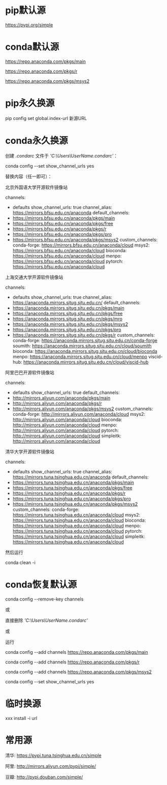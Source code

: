 # pip默认源

https://pypi.org/simple

# conda默认源

https://repo.anaconda.com/pkgs/main

https://repo.anaconda.com/pkgs/r

https://repo.anaconda.com/pkgs/msys2

# pip永久换源

pip config set global.index-url 新源URL

# conda永久换源

创建 *.condarc* 文件于 *'C:\Users\UserName\.condarc'*：

conda config --set show_channel_urls yes

替换内容（任一即可）：

北京外国语大学开源软件镜像站

channels:
  - defaults
show_channel_urls: true
channel_alias: https://mirrors.bfsu.edu.cn/anaconda
default_channels:
  - https://mirrors.bfsu.edu.cn/anaconda/pkgs/main
  - https://mirrors.bfsu.edu.cn/anaconda/pkgs/free
  - https://mirrors.bfsu.edu.cn/anaconda/pkgs/r
  - https://mirrors.bfsu.edu.cn/anaconda/pkgs/pro
  - https://mirrors.bfsu.edu.cn/anaconda/pkgs/msys2
custom_channels:
  conda-forge: https://mirrors.bfsu.edu.cn/anaconda/cloud
  msys2: https://mirrors.bfsu.edu.cn/anaconda/cloud
  bioconda: https://mirrors.bfsu.edu.cn/anaconda/cloud
  menpo: https://mirrors.bfsu.edu.cn/anaconda/cloud
  pytorch: https://mirrors.bfsu.edu.cn/anaconda/cloud

上海交通大学开源软件镜像站

channels:
  - defaults
show_channel_urls: true
channel_alias: https://anaconda.mirrors.sjtug.sjtu.edu.cn/
default_channels:
  - https://anaconda.mirrors.sjtug.sjtu.edu.cn/pkgs/main
  - https://anaconda.mirrors.sjtug.sjtu.edu.cn/pkgs/free
  - https://anaconda.mirrors.sjtug.sjtu.edu.cn/pkgs/mro
  - https://anaconda.mirrors.sjtug.sjtu.edu.cn/pkgs/msys2
  - https://anaconda.mirrors.sjtug.sjtu.edu.cn/pkgs/pro
  - https://anaconda.mirrors.sjtug.sjtu.edu.cn/pkgs/r
custom_channels:
  conda-forge: https://anaconda.mirrors.sjtug.sjtu.edu.cn/conda-forge
  soumith: https://anaconda.mirrors.sjtug.sjtu.edu.cn/cloud/soumith
  bioconda: https://anaconda.mirrors.sjtug.sjtu.edu.cn/cloud/bioconda
  menpo: https://anaconda.mirrors.sjtug.sjtu.edu.cn/cloud/menpo
  viscid-hub: https://anaconda.mirrors.sjtug.sjtu.edu.cn/cloud/viscid-hub

阿里巴巴开源软件镜像站

channels:
  - defaults
show_channel_urls: true
default_channels:
  - http://mirrors.aliyun.com/anaconda/pkgs/main
  - http://mirrors.aliyun.com/anaconda/pkgs/r
  - http://mirrors.aliyun.com/anaconda/pkgs/msys2
custom_channels:
  conda-forge: http://mirrors.aliyun.com/anaconda/cloud
  msys2: http://mirrors.aliyun.com/anaconda/cloud
  bioconda: http://mirrors.aliyun.com/anaconda/cloud
  menpo: http://mirrors.aliyun.com/anaconda/cloud
  pytorch: http://mirrors.aliyun.com/anaconda/cloud
  simpleitk: http://mirrors.aliyun.com/anaconda/cloud

清华大学开源软件镜像站

channels:
  - defaults
show_channel_urls: true
channel_alias: https://mirrors.tuna.tsinghua.edu.cn/anaconda
default_channels:
  - https://mirrors.tuna.tsinghua.edu.cn/anaconda/pkgs/main
  - https://mirrors.tuna.tsinghua.edu.cn/anaconda/pkgs/free
  - https://mirrors.tuna.tsinghua.edu.cn/anaconda/pkgs/r
  - https://mirrors.tuna.tsinghua.edu.cn/anaconda/pkgs/pro
  - https://mirrors.tuna.tsinghua.edu.cn/anaconda/pkgs/msys2
custom_channels:
  conda-forge: https://mirrors.tuna.tsinghua.edu.cn/anaconda/cloud
  msys2: https://mirrors.tuna.tsinghua.edu.cn/anaconda/cloud
  bioconda: https://mirrors.tuna.tsinghua.edu.cn/anaconda/cloud
  menpo: https://mirrors.tuna.tsinghua.edu.cn/anaconda/cloud
  pytorch: https://mirrors.tuna.tsinghua.edu.cn/anaconda/cloud
  simpleitk: https://mirrors.tuna.tsinghua.edu.cn/anaconda/cloud

然后运行

conda clean -i 

# conda恢复默认源

conda config --remove-key channels

或

直接删除 *'C:\Users\UserName\.condarc'*

或

运行

conda config --add channels https://repo.anaconda.com/pkgs/main

conda config --add channels https://repo.anaconda.com/pkgs/r

conda config --add channels https://repo.anaconda.com/pkgs/msys2

conda config --set show_channel_urls yes

# 临时换源

xxx install -i url

# 常用源

清华: https://pypi.tuna.tsinghua.edu.cn/simple

阿里: http://mirrors.aliyun.com/pypi/simple/

豆瓣: http://pypi.douban.com/simple/
